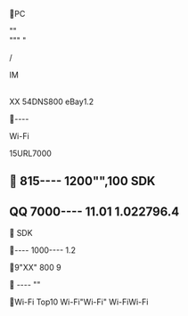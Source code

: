 
 
 

PC 
 


   
  ""  
 """ "  
 



/ 

 




IM

 

 


 



 




 

 

  
 XX      54DNS800  eBay1.2
 


       
 

 
 

----
     
 


  






Wi-Fi



15URL7000
 

 
815----
1200"",100  SDK
 ----
 QQ
7000----
11.01 1.022796.4
----
 

 
 


    SDK
 

----
     1000----  1.2
  
 

9"XX"
   800  9
 

 ----
   ""  
 

Wi-Fi
  Top10 Wi-Fi"Wi-Fi"  Wi-FiWi-Fi  
 

 
 

